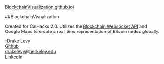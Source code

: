 [BlockchainVisualization.github.io/](http://blockchainvisualization.github.io/)

##BlockchainVisualization

Created for CalHacks 2.0. Utilizes the [Blockchain Websocket API](https://blockchain.info/api/api_websocket) and Google Maps to create a real-time representation of Bitcoin nodes globally.

-Drake Levy  
[Github](https://github.com/drakelevy)  
<drakelevy@berkeley.edu>  
[LinkedIn](https://www.linkedin.com/in/drakelevy)  
